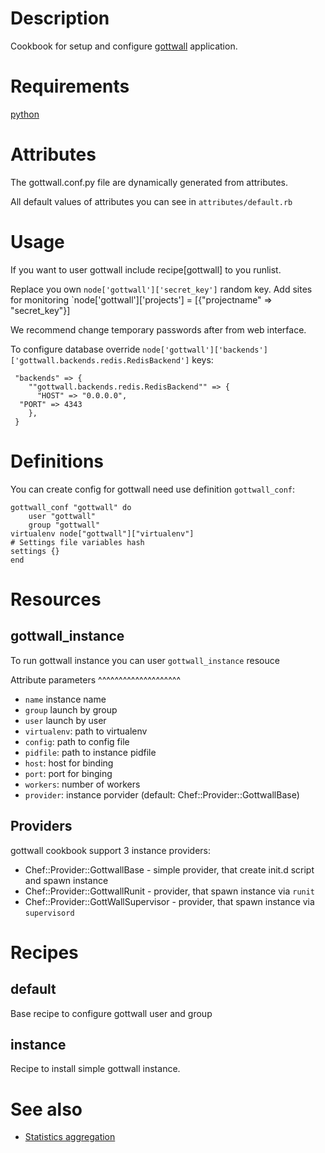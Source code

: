 Description
===========

Cookbook for setup and configure [gottwall](http://github.com/gottwall/gottwall) application.

Requirements
============

[python](https://github.com/opscode-cookbooks/python)

Attributes
==========

The gottwall.conf.py file are dynamically generated from attributes.

All default values of attributes you can see in `attributes/default.rb`


Usage
=====
If you want to user gottwall include recipe[gottwall] to you runlist.

Replace you own `node['gottwall']['secret_key']` random key.
Add sites for monitoring `node['gottwall']['projects'] = [{"projectname" => "secret_key"}]

We recommend change temporary passwords after from web interface.

To configure database override `node['gottwall']['backends']['gottwall.backends.redis.RedisBackend']` keys:

     "backends" => {
        ""gottwall.backends.redis.RedisBackend"" => {
          "HOST" => "0.0.0.0",
	  "PORT" => 4343
        },
     }


Definitions
===========

You can create config for gottwall need use definition ``gottwall_conf``:

    gottwall_conf "gottwall" do
        user "gottwall"
        group "gottwall"
	virtualenv node["gottwall"]["virtualenv"]
	# Settings file variables hash
	settings {}
    end

Resources
=========

gottwall_instance
-----------------

To run gottwall instance you can user ``gottwall_instance`` resouce

Attribute parameters
^^^^^^^^^^^^^^^^^^^^

- ``name`` instance name
- ``group`` launch by group
- ``user`` launch by user
- ``virtualenv``: path to virtualenv
- ``config``: path to config file
- ``pidfile``: path to instance pidfile
- ``host``: host for binding
- ``port``: port for binging
- ``workers``: number of workers
- ``provider``: instance porvider (default: Chef::Provider::GottwallBase)

Providers
---------

gottwall cookbook support 3 instance providers:

- Chef::Provider::GottwallBase - simple provider, that create init.d script and spawn instance
- Chef::Provider::GottwallRunit - provider, that spawn instance via ``runit``
- Chef::Provider::GottWallSupervisor - provider, that spawn instance via ``supervisord``



Recipes
=======

default
-------

Base recipe to configure gottwall user and group

instance
--------

Recipe to install simple gottwall instance.


See also
========

- [Statistics aggregation](https://github.com/gottwall/)